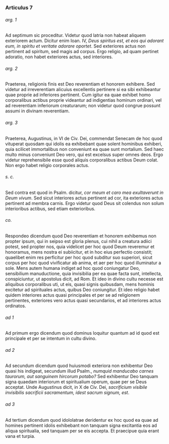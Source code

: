 ### Articulus 7

###### arg. 1
Ad septimum sic proceditur. Videtur quod latria non habeat aliquem exteriorem actum. Dicitur enim Ioan. IV, *Deus spiritus est, et eos qui adorant eum, in spiritu et veritate adorare oportet*. Sed exteriores actus non pertinent ad spiritum, sed magis ad corpus. Ergo religio, ad quam pertinet adoratio, non habet exteriores actus, sed interiores.

###### arg. 2
Praeterea, religionis finis est Deo reverentiam et honorem exhibere. Sed videtur ad irreverentiam alicuius excellentis pertinere si ea sibi exhibeantur quae proprie ad inferiores pertinent. Cum igitur ea quae exhibet homo corporalibus actibus proprie videantur ad indigentias hominum ordinari, vel ad reverentiam inferiorum creaturarum; non videtur quod congrue possunt assumi in divinam reverentiam.

###### arg. 3
Praeterea, Augustinus, in VI de Civ. Dei, commendat Senecam de hoc quod vituperat quosdam qui idolis ea exhibebant quae solent hominibus exhiberi, quia scilicet immortalibus non conveniunt ea quae sunt mortalium. Sed haec multo minus conveniunt Deo vero, qui est excelsus super omnes deos. Ergo videtur reprehensibile esse quod aliquis corporalibus actibus Deum colat. Non ergo habet religio corporales actus.

###### s. c.
Sed contra est quod in Psalm. dicitur, *cor meum et caro mea exultaverunt in Deum vivum*. Sed sicut interiores actus pertinent ad cor, ita exteriores actus pertinent ad membra carnis. Ergo videtur quod Deus sit colendus non solum interioribus actibus, sed etiam exterioribus.

###### co.
Respondeo dicendum quod Deo reverentiam et honorem exhibemus non propter ipsum, qui in seipso est gloria plenus, cui nihil a creatura adiici potest, sed propter nos, quia videlicet per hoc quod Deum reveremur et honoramus, mens nostra ei subiicitur, et in hoc eius perfectio consistit; quaelibet enim res perficitur per hoc quod subditur suo superiori, sicut corpus per hoc quod vivificatur ab anima, et aer per hoc quod illuminatur a sole. Mens autem humana indiget ad hoc quod coniungatur Deo, sensibilium manuductione, quia invisibilia per ea quae facta sunt, intellecta, conspiciuntur, ut apostolus dicit, ad Rom. Et ideo in divino cultu necesse est aliquibus corporalibus uti, ut eis, quasi signis quibusdam, mens hominis excitetur ad spirituales actus, quibus Deo coniungitur. Et ideo religio habet quidem interiores actus quasi principales et per se ad religionem pertinentes, exteriores vero actus quasi secundarios, et ad interiores actus ordinatos.

###### ad 1
Ad primum ergo dicendum quod dominus loquitur quantum ad id quod est principale et per se intentum in cultu divino.

###### ad 2
Ad secundum dicendum quod huiusmodi exteriora non exhibentur Deo quasi his indigeat, secundum illud Psalm., *numquid manducabo carnes taurorum, aut sanguinem hircorum potabo?* Sed exhibentur Deo tanquam signa quaedam interiorum et spiritualium operum, quae per se Deus acceptat. Unde Augustinus dicit, in X de Civ. Dei, *sacrificium visibile invisibilis sacrificii sacramentum, idest sacrum signum, est*.

###### ad 3
Ad tertium dicendum quod idololatrae deridentur ex hoc quod ea quae ad homines pertinent idolis exhibebant non tanquam signa excitantia eos ad aliqua spiritualia, sed tanquam per se eis accepta. Et praecipue quia erant vana et turpia.

